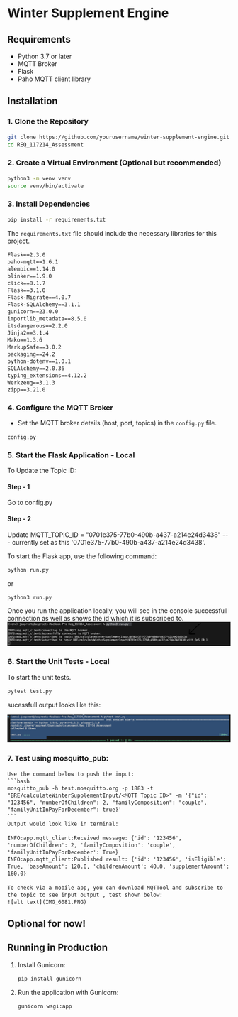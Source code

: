 # Winter Supplement Engine 

## Requirements

- Python 3.7 or later
- MQTT Broker
- Flask
- Paho MQTT client library

## Installation

### 1. Clone the Repository

```bash
git clone https://github.com/yourusername/winter-supplement-engine.git
cd REQ_117214_Assessment
```

### 2. Create a Virtual Environment (Optional but recommended)

```bash
python3 -m venv venv
source venv/bin/activate 
```

### 3. Install Dependencies

```bash
pip install -r requirements.txt
```

The `requirements.txt` file should include the necessary libraries for this project.

```
Flask==2.3.0
paho-mqtt==1.6.1
alembic==1.14.0
blinker==1.9.0
click==8.1.7
Flask==3.1.0
Flask-Migrate==4.0.7
Flask-SQLAlchemy==3.1.1
gunicorn==23.0.0
importlib_metadata==8.5.0
itsdangerous==2.2.0
Jinja2==3.1.4
Mako==1.3.6
MarkupSafe==3.0.2
packaging==24.2
python-dotenv==1.0.1
SQLAlchemy==2.0.36
typing_extensions==4.12.2
Werkzeug==3.1.3
zipp==3.21.0

```

### 4. Configure the MQTT Broker

- Set the MQTT broker details (host, port, topics) in the `config.py` file.

`config.py`

### 5. Start the Flask Application - Local
To Update the Topic ID:
#### Step - 1
 Go to config.py 
#### Step - 2
 Update MQTT_TOPIC_ID = "0701e375-77b0-490b-a437-a214e24d3438" --- currently set as this '0701e375-77b0-490b-a437-a214e24d3438'.

   To start the Flask app, use the following command:

   ```bash
   python run.py
   ```
   or

   ```bash
   python3 run.py
   ```
  

   Once you run the application locally, you will see in the console successfull connection as well as shows the id which it is subscribed to.
   ![alt text](image-1.png)

### 6. Start the Unit Tests - Local

   To start the unit tests.

   ```bash
   pytest test.py
   ```
   sucessfull output looks like this:

   ![alt text](image.png)
### 7. Test using mosquitto_pub:
    Use the command below to push the input:
    ```bash
    mosquitto_pub -h test.mosquitto.org -p 1883 -t "BRE/calculateWinterSupplementInput/<MQTT Topic ID>" -m '{"id": "123456", "numberOfChildren": 2, "familyComposition": "couple", "familyUnitInPayForDecember": true}'
    ```
    Output would look like in terminal:

    INFO:app.mqtt_client:Received message: {'id': '123456', 'numberOfChildren': 2, 'familyComposition': 'couple', 'familyUnitInPayForDecember': True}
    INFO:app.mqtt_client:Published result: {'id': '123456', 'isEligible': True, 'baseAmount': 120.0, 'childrenAmount': 40.0, 'supplementAmount': 160.0}

    To check via a mobile app, you can download MQTTool and subscribe to the topic to see input output , test shown below:
    ![alt text](IMG_6081.PNG)


## Optional for now!
## Running in Production

1. Install Gunicorn:

   ```bash
   pip install gunicorn
   ```

2. Run the application with Gunicorn:

   ```bash
   gunicorn wsgi:app
   ```

